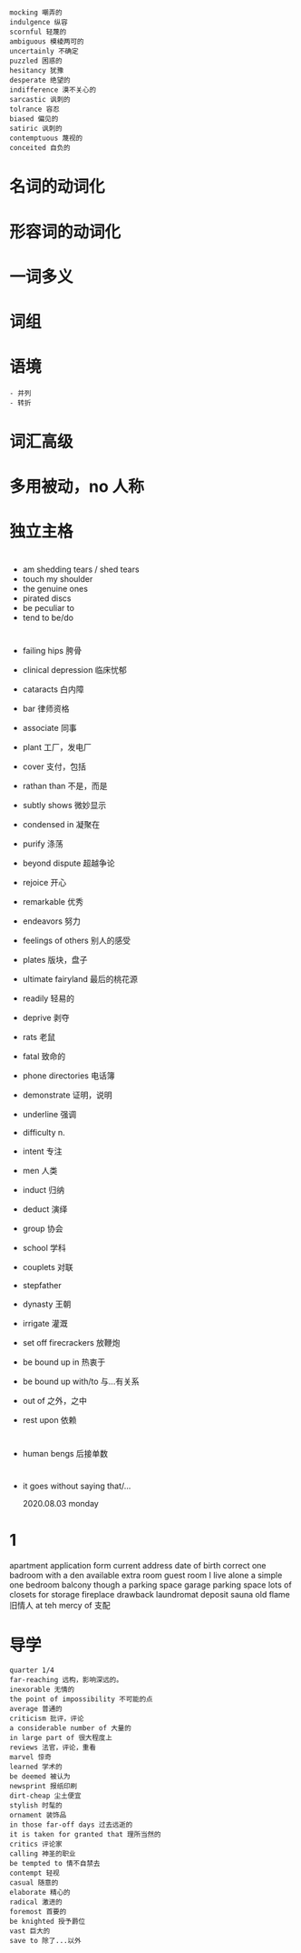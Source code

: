 #

```
mocking 嘲弄的
indulgence 纵容
scornful 轻蔑的
ambiguous 模棱两可的
uncertainly 不确定
puzzled 困惑的
hesitancy 犹豫
desperate 绝望的
indifference 漠不关心的
sarcastic 讽刺的
tolrance 容忍
biased 偏见的
satiric 讽刺的
contemptuous 蔑视的
conceited 自负的
```

# 名词的动词化

# 形容词的动词化

# 一词多义

# 词组

# 语境

    - 并列
    - 转折

# 词汇高级

# 多用被动，no 人称

# 独立主格

#

- am shedding tears / shed tears
- touch my shoulder
- the genuine ones
- pirated discs
- be peculiar to
- tend to be/do

#

- failing hips 胯骨
- clinical depression 临床忧郁
- cataracts 白内障
- bar 律师资格
- associate 同事
- plant 工厂，发电厂
- cover 支付，包括
- rathan than 不是，而是
- subtly shows 微妙显示
- condensed in 凝聚在
- purify 涤荡
- beyond dispute 超越争论
- rejoice 开心
- remarkable 优秀
- endeavors 努力
- feelings of others 别人的感受
- plates 版块，盘子
- ultimate fairyland 最后的桃花源
- readily 轻易的
- deprive 剥夺
- rats 老鼠
- fatal 致命的
- phone directories 电话簿
- demonstrate 证明，说明
- underline 强调
- difficulty n.
- intent 专注
- men 人类
- induct 归纳
- deduct 演绎
- group 协会
- school 学科
- couplets 对联
- stepfather
- dynasty 王朝
- irrigate 灌溉
- set off firecrackers 放鞭炮

- be bound up in 热衷于
- be bound up with/to 与...有关系
- out of 之外，之中

- rest upon 依赖

#

- human bengs 后接单数

#

- it goes without saying that/...

  2020.08.03 monday

# 1

apartment
application form
current address
date of birth
correct
one badroom with a den
available
extra room
guest room
I live alone
a simple one bedroom
balcony
though
a parking space
garage parking space
lots of closets for storage
fireplace
drawback
laundromat
deposit
sauna
old flame 旧情人
at teh mercy of 支配

# 导学

```
quarter 1/4
far-reaching 远构，影响深远的。
inexorable 无情的
the point of impossibility 不可能的点
average 普通的
criticism 批评，评论
a considerable number of 大量的
in large part of 很大程度上
reviews 法官，评论，重看
marvel 惊奇
learned 学术的
be deemed 被认为
newsprint 报纸印刷
dirt-cheap 尘土便宜
stylish 时髦的
ornament 装饰品
in those far-off days 过去远逝的
it is taken for granted that 理所当然的
critics 评论家
calling 神圣的职业
be tempted to 情不自禁去
contempt 轻视
casual 随意的
elaborate 精心的
radical 激进的
foremost 首要的
be knighted 授予爵位
vast 巨大的
save to 除了...以外

```
